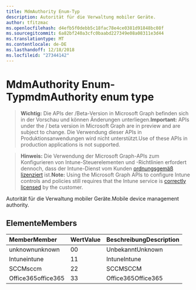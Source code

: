 ```yaml
---
title: MdmAuthority Enum-Typ
description: Autorität für die Verwaltung mobiler Geräte.
author: tfitzmac
ms.openlocfilehash: d4efb5f0debb5c18fac78e4ce0381d91848bc08f
ms.sourcegitcommit: 6a82bf240a3cfc0baabd227349e08a08311e3d44
ms.translationtype: MT
ms.contentlocale: de-DE
ms.lasthandoff: 12/18/2018
ms.locfileid: "27344142"
---
```

# <a name="mdmauthority-enum-type"></a><span data-ttu-id="ced89-103">MdmAuthority Enum-Typ</span><span class="sxs-lookup"><span data-stu-id="ced89-103">mdmAuthority enum type</span></span>

> <span data-ttu-id="ced89-104">**Wichtig:** Die APIs der /Beta-Version in Microsoft Graph befinden sich in der Vorschau und können Änderungen unterliegen.</span><span class="sxs-lookup"><span data-stu-id="ced89-104">**Important:** APIs under the / beta version in Microsoft Graph are in preview and are subject to change.</span></span> <span data-ttu-id="ced89-105">Die Verwendung dieser APIs in Produktionsanwendungen wird nicht unterstützt.</span><span class="sxs-lookup"><span data-stu-id="ced89-105">Use of these APIs in production applications is not supported.</span></span>

> <span data-ttu-id="ced89-106">**Hinweis:** Die Verwendung der Microsoft Graph-APIs zum Konfigurieren von Intune-Steuerelementen und -Richtlinien erfordert dennoch, dass der Intune-Dienst vom Kunden [ordnungsgemäß lizenziert](https://go.microsoft.com/fwlink/?linkid=839381) ist.</span><span class="sxs-lookup"><span data-stu-id="ced89-106">**Note:** Using the Microsoft Graph APIs to configure Intune controls and policies still requires that the Intune service is [correctly licensed](https://go.microsoft.com/fwlink/?linkid=839381) by the customer.</span></span>

<span data-ttu-id="ced89-107">Autorität für die Verwaltung mobiler Geräte.</span><span class="sxs-lookup"><span data-stu-id="ced89-107">Mobile device management authority.</span></span>
## <a name="members"></a><span data-ttu-id="ced89-108">Elemente</span><span class="sxs-lookup"><span data-stu-id="ced89-108">Members</span></span>
|<span data-ttu-id="ced89-109">Member</span><span class="sxs-lookup"><span data-stu-id="ced89-109">Member</span></span>|<span data-ttu-id="ced89-110">Wert</span><span class="sxs-lookup"><span data-stu-id="ced89-110">Value</span></span>|<span data-ttu-id="ced89-111">Beschreibung</span><span class="sxs-lookup"><span data-stu-id="ced89-111">Description</span></span>|
|:---|:---|:---|
|<span data-ttu-id="ced89-112">unknown</span><span class="sxs-lookup"><span data-stu-id="ced89-112">unknown</span></span>|<span data-ttu-id="ced89-113">0</span><span class="sxs-lookup"><span data-stu-id="ced89-113">0</span></span>|<span data-ttu-id="ced89-114">Unbekannt</span><span class="sxs-lookup"><span data-stu-id="ced89-114">Unknown</span></span>|
|<span data-ttu-id="ced89-115">Intune</span><span class="sxs-lookup"><span data-stu-id="ced89-115">intune</span></span>|<span data-ttu-id="ced89-116">1</span><span class="sxs-lookup"><span data-stu-id="ced89-116">1</span></span>|<span data-ttu-id="ced89-117">Intune</span><span class="sxs-lookup"><span data-stu-id="ced89-117">Intune</span></span>|
|<span data-ttu-id="ced89-118">SCCM</span><span class="sxs-lookup"><span data-stu-id="ced89-118">sccm</span></span>|<span data-ttu-id="ced89-119">2</span><span class="sxs-lookup"><span data-stu-id="ced89-119">2</span></span>|<span data-ttu-id="ced89-120">SCCM</span><span class="sxs-lookup"><span data-stu-id="ced89-120">SCCM</span></span>|
|<span data-ttu-id="ced89-121">Office365</span><span class="sxs-lookup"><span data-stu-id="ced89-121">office365</span></span>|<span data-ttu-id="ced89-122">3</span><span class="sxs-lookup"><span data-stu-id="ced89-122">3</span></span>|<span data-ttu-id="ced89-123">Office365</span><span class="sxs-lookup"><span data-stu-id="ced89-123">Office365</span></span>|






